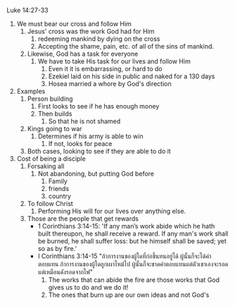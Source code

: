 Luke 14:27-33 

1. We must bear our cross and follow Him
    1. Jesus' cross was the work God had for Him
        1. redeeming mankind by dying on the cross
        2. Accepting the shame, pain, etc. of all of the sins of mankind.
    2. Likewise, God has a task for everyone
        1. We have to take His task for our lives and follow Him
            1. Even it it is embarrassing, or hard to do
            2. Ezekiel laid on his side in public and naked for a 130 days
            3. Hosea married a whore by God's direction
2. Examples
    1. Person building
        1. First looks to see if he has enough money
        2. Then builds 
            1. So that he is not shamed
    2. Kings going to war
        1. Determines if his army is able to win
            1. If not, looks for peace
    3. Both cases, looking to see if they are able to do it
3. Cost of being a disciple
    1. Forsaking all
        1. Not abandoning, but putting God before
            1. Family
            2. friends
            3. country
    2. To follow Christ
        1. Performing His will for our lives over anything else.
    3. Those are the people that get rewards
        - 1 Corinthians 3:14-15: 'If any man’s work abide which he hath built thereupon, he shall receive a reward. If any man's work shall be burned, he shall suffer loss: but he himself shall be saved; yet so as by fire.'
        - I Corinthians 3:14-15 "ถ้าการงานของผู้ใดที่ก่อขึ้นทนอยู่ได้ ผู้นั้นก็จะได้ค่าตอบแทน ถ้าการงานของผู้ใดถูกเผาไหม้ไป ผู้นั้นก็จะขาดค่าตอบแทนแต่ตัวเขาเองจะรอด แต่เหมือนดังรอดจากไฟ" 
            1. The works that can abide the fire are those works that God gives us to do and we do it!
            2. The ones that burn up are our own ideas and not God's